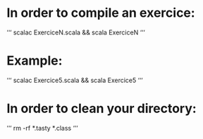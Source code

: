 # In order to compile an exercice:

‘‘‘
scalac ExerciceN.scala && scala ExerciceN
‘‘‘

# Example:
‘‘‘
scalac Exercice5.scala && scala Exercice5
‘‘‘

# In order to clean your directory:

‘‘‘
rm -rf *.tasty *.class
‘‘‘